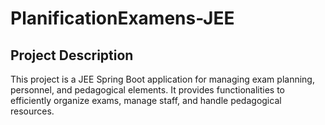 # PlanificationExamens-JEE
## Project Description
This project is a JEE Spring Boot application for managing exam planning, personnel, and pedagogical elements. It provides functionalities to efficiently organize exams, manage staff, and handle pedagogical resources.
